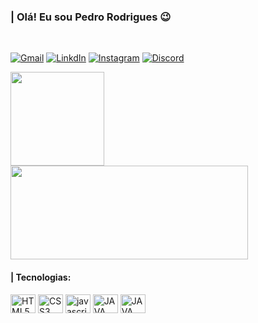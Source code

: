 ### | Olá! Eu sou Pedro Rodrigues 😉
<br/>

[![Gmail](https://img.shields.io/badge/Gmail-D14836?style=for-the-badge&logo=gmail&logoColor=white)](mailto:pedrorsrodrigues1203@gmail.com)
[![LinkdIn](https://img.shields.io/badge/LinkedIn-0077B5?style=for-the-badge&logo=linkedin&logoColor=white)](https://www.linkedin.com/in/pedro-rodrigues-50986a262/)
[![Instagram](https://img.shields.io/badge/Instagram-E4405F?style=for-the-badge&logo=instagram&logoColor=white)](https://www.instagram.com/euopedu/)
[![Discord](https://img.shields.io/badge/Discord-7289DA?style=for-the-badge&logo=discord&logoColor=white)](https://discord.gg/6usasdhr) 
<br/>

<div>
    <img  height="150em" src="https://github-readme-stats.vercel.app/api?username=anuraghazra&show_icons=true&theme=radical"/>
    <img  height="150em" width="380" src="https://github-readme-stats-eight-theta.vercel.app/api/top-langs/?username=eupedrorodrigues&layout=compact&langs_count=8&theme=radical"/> 
    
</div>


#### | Tecnologias:

<div style="display: inline_block">
    <img align="center"  alt="HTML5" src="https://cdn.jsdelivr.net/gh/devicons/devicon/icons/html5/html5-original.svg" height="30" width="40"/>
    <img align="center"  alt="CSS3" src="https://cdn.jsdelivr.net/gh/devicons/devicon/icons/css3/css3-original.svg" height="30" width="40" />
    <img align="center"  alt="javascript" src="https://cdn.jsdelivr.net/gh/devicons/devicon/icons/javascript/javascript-original.svg"  height="30" width="40"/>
    <img align="center"  alt="JAVA" src="https://cdn.jsdelivr.net/gh/devicons/devicon/icons/java/java-original.svg"  height="30" width="40"/>
    <img align="center"  alt="JAVA" src="https://cdn.jsdelivr.net/gh/devicons/devicon/icons/mysql/mysql-plain-wordmark.svg"  height="30" width="40"/>
    
</div><br/>
